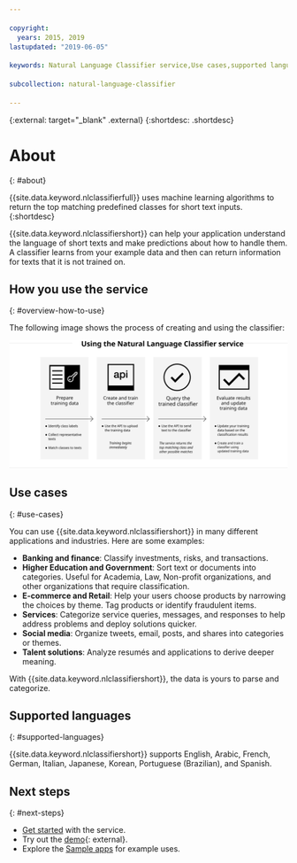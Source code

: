 ```yaml
---

copyright:
  years: 2015, 2019
lastupdated: "2019-06-05"

keywords: Natural Language Classifier service,Use cases,supported languages,language support

subcollection: natural-language-classifier

---
```


{:external: target="_blank" .external}
{:shortdesc: .shortdesc}

# About
{: #about}

{{site.data.keyword.nlclassifierfull}} uses machine learning algorithms to return the top matching predefined classes for short text inputs.
{:shortdesc}

{{site.data.keyword.nlclassifiershort}} can help your application understand the language of short texts and make predictions about how to handle them. A classifier learns from your example data and then can return information for texts that it is not trained on.

## How you use the service
{: #overview-how-to-use}

The following image shows the process of creating and using the classifier:

![Classification process](images/classifier_process.svg)

## Use cases
{: #use-cases}

You can use {{site.data.keyword.nlclassifiershort}} in many different applications and industries. Here are some examples:

- **Banking and finance**: Classify investments, risks, and transactions.
- **Higher Education and Government**: Sort text or documents into categories. Useful for Academia, Law, Non-profit organizations, and other organizations that require classification.
- **E-commerce and Retail**: Help your users choose products by narrowing the choices by theme. Tag products or identify fraudulent items.
- **Services**: Categorize service queries, messages, and responses to help address problems and deploy solutions quicker.
- **Social media**: Organize tweets, email, posts, and shares into categories or themes.
- **Talent solutions**: Analyze resum&eacute;s and applications to derive deeper meaning.

With {{site.data.keyword.nlclassifiershort}}, the data is yours to parse and categorize.

## Supported languages
{: #supported-languages}

{{site.data.keyword.nlclassifiershort}} supports English, Arabic, French, German, Italian, Japanese, Korean, Portuguese (Brazilian), and Spanish.

## Next steps
{: #next-steps}

- [Get started](/docs/services/natural-language-classifier?topic=natural-language-classifier-natural-language-classifier#natural-language-classifier) with the service.
- Try out the [demo](http://ibm.biz/Bdzqug){: external}.
- Explore the [Sample apps](/docs/services/natural-language-classifier?topic=natural-language-classifier-sample-applications#sample-applications) for example uses.

